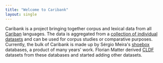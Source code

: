 ```yaml
---
title: "Welcome to Caribank"
layout: single
---
```


Caribank is a project bringing together corpus and lexical data from all [Cariban](https://glottolog.org/resource/languoid/id/cari1283) languages.
The data is aggregated from a [collection of individual datasets](datasets) and can be used for corpus studies or comparative purposes.
Currently, the bulk of Caribank is made up by Sérgio Meira's [shoebox](https://software.sil.org/shoebox/) databases, a product of many years' work.
Florian Matter derived [CLDF](https://cldf.clld.org/) datasets from these databases and started adding other datasets.
